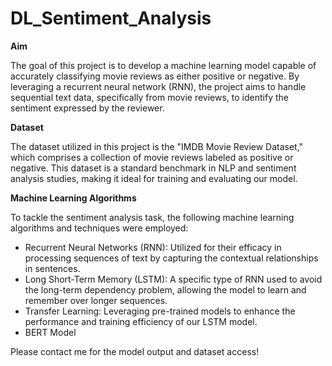 # DL_Sentiment_Analysis

**Aim**

The goal of this project is to develop a machine learning model capable of accurately classifying movie reviews as either positive or negative. By leveraging a recurrent neural network (RNN), the project aims to handle sequential text data, specifically from movie reviews, to identify the sentiment expressed by the reviewer.

**Dataset**

The dataset utilized in this project is the "IMDB Movie Review Dataset," which comprises a collection of movie reviews labeled as positive or negative. This dataset is a standard benchmark in NLP and sentiment analysis studies, making it ideal for training and evaluating our model.

**Machine Learning Algorithms**

To tackle the sentiment analysis task, the following machine learning algorithms and techniques were employed:

- Recurrent Neural Networks (RNN): Utilized for their efficacy in processing sequences of text by capturing the contextual relationships in sentences.
- Long Short-Term Memory (LSTM): A specific type of RNN used to avoid the long-term dependency problem, allowing the model to learn and remember over longer sequences.
- Transfer Learning: Leveraging pre-trained models to enhance the performance and training efficiency of our LSTM model.
- BERT Model

Please contact me for the model output and dataset access!
